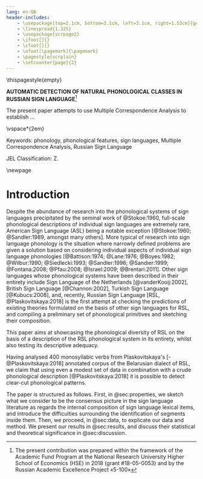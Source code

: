 ```yaml
---
lang: en-GB
header-includes: 
	- \usepackage[top=2.1cm, bottom=2.1cm, left=3.1cm, right=1.52cm]{geometry}
	- \linespread{1.325}
	- \usepackage{scrpage2}
	- \ifoot[]{}
	- \cfoot[]{}
	- \ofoot[\pagemark]{\pagemark}
	- \pagestyle{scrplain}
	- \setcounter{page}{2}
---
```


\thispagestyle{empty}

**AUTOMATIC DETECTION OF NATURAL PHONOLOGICAL CLASSES  IN RUSSIAN SIGN LANGUAGE**[^1]

The present paper attempts to use Multiple Correspondence Analysis to establish ...

\vspace*{2em}

Keywords: phonology, phonological features, sign languages, Multiple Correspondence Analysis, Russian Sign Language

JEL Classification: Z.

\newpage

# Introduction #


Despite the abundance of research into the phonological systems of sign languages precipitated by the seminal work of @Stokoe:1960, full-scale phonological descriptions of individual sign languages are extremely rare, American Sign Language (ASL) being a notable exception [@Stokoe:1960; @Sandler:1989, amongst many others]. More typical of research into sign language phonology is the situation where narrowly defined problems are given a solution based on considering individual aspects of individual sign language phonologies [@Battison:1974; @Lane:1976; @Boyes:1982; @Wilbur:1990; @Siedlecki:1993; @Sandler:1996; @Sandier:1999; @Fontana:2008; @Pfau:2008; @Israel:2009; @Brentari:2011]. Other sign languages whose phonological systems have been described in their entirety include Sign Language of the Netherlands [@vanderKooij:2002], British Sign Language [@Channon:2002], Turkish Sign Language [@Kubucs:2008], and, recently, Russian Sign Language [RSL, @Plaskovitskaya:2018] is the first attempt at checking the predictions of existing theories formulated on the basis of other sign languages for RSL, and compiling a preliminary set of phonological primitives and sketching their composition.


This paper aims at showcasing the phonological diversity of RSL on the basis of a description of the RSL phonological system in its entirety, whilst also testing its descriptive adequacy.

Having analysed 400 monosyllabic verbs from Plaskovitskaya's [-@Plaskovitskaya:2018] annotated corpus of the Belarusian dialect of RSL, we claim that using even a modest set of data in combination with a crude phonological description [@Plaskovitskaya:2018] it is possible to detect clear-cut phonological patterns. 

The paper is structured as follows. First, in @sec:properties, we sketch what we consider to be the consensus picture in the sign language literature as regards the internal composition of sign language lexical items, and introduce the difficulties surrounding the identification of segments inside them. Then, we proceed, in @sec:data, to explicate our data and method. We present our results in @sec:results, and discuss their statistical and theoretical significance in @sec:discussion.

[^1]: The present contribution was prepared within the framework of the Academic Fund Program at the National Research University Higher School of Economics (HSE) in 2018 (grant \#18-05-0053) and by the Russian Academic Excellence Project «5-100»
